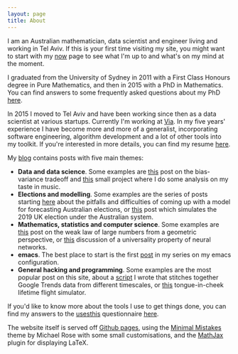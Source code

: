 ```yaml
---
layout: page
title: About
---
```


I am an Australian mathematician, data scientist and engineer living and working in Tel Aviv. If this is your first time visiting my site, you might want to start with my [now](http://www.clintonboys.com/now) page to see what I'm up to and what's on my mind at the moment. 

I graduated from the University of Sydney in 2011 with a First Class Honours degree in Pure Mathematics, and then in 2015 with a PhD in Mathematics. You can find answers to some frequently asked questions about my PhD [here](http://www.clintonboys.com/phd-faq/).

In 2015 I moved to Tel Aviv and have been working since then as a data scientist at various startups. Currently I'm working at [Via](http://ridewithvia.com). In my five years' experience I have become more and more of a generalist, incorporating software engineering, algorithm development and a lot of other tools into my toolkit. If you're interested in more details, you can find my resume [here](http://www.clintonboys.com/clinton_boys_cv.pdf).

My [blog](http://www.clintonboys.com/posts) contains posts with five main themes:

- **Data and data science**. Some examples are [this](http://www.clintonboys.com/bias-variance-tradeoff/) post on the bias-variance tradeoff and [this](http://www.clintonboys.com/itunes-and-pitchfork/) small project where I do some analysis on my taste in music. 
- **Elections and modelling**. Some examples are the series of posts starting [here](http://www.clintonboys.com/aus-election-model-1/) about the pitfalls and difficulties of coming up with a model for forecasting Australian elections, or [this](http://www.clintonboys.com/uk-av-sim/) post which simulates the 2019 UK election under the Australian system. 
- **Mathematics, statistics and computer science**. Some examples are [this](http://www.clintonboys.com/weak-law/) post on the weak law of large numbers from a geometric perspective, or [this](http://www.clintonboys.com/deep-learning/) discussion of a universality property of neural networks. 
- **emacs**. The best place to start is the first [post](http://www.clintonboys.com/emacs-i/) in my series on my emacs configuration. 
- **General hacking and programming**. Some examples are the most popular post on this site, about a [script](http://www.clintonboys.com/google-trends-scraper-2/) I wrote that stitches together Google Trends data from different timescales, or [this](http://www.clintonboys.com/lifetime-flight-simulator/) tongue-in-cheek lifetime flight simulator. 

If you'd like to know more about the tools I use to get things done, you can find my answers to the [usesthis](http://usesthis.com) questionnaire [here](http://www.clintonboys.com/uses-this/). 

The website itself is served off [Github pages](https://pages.github.com/), using the [Minimal Mistakes](https://github.com/mmistakes/minimal-mistakes) theme by Michael Rose with some small customisations, and the [MathJax](https://www.mathjax.org/) plugin for displaying LaTeX.


